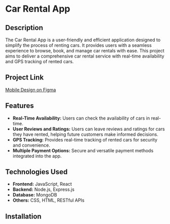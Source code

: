 # Car Rental App

## Description
The Car Rental App is a user-friendly and efficient application designed to simplify the process of renting cars. It provides users with a seamless experience to browse, book, and manage car rentals with ease. This project aims to deliver a comprehensive car rental service with real-time availability and GPS tracking of rented cars.

## Project Link
[Mobile Design on Figma](https://www.figma.com/design/EYbv5G2VGTfko8pRWErlSr/Mobile-desgin?node-id=0-1&p=f&t=znR6I7tyl6SgDnvX-0)

## Features
- **Real-Time Availability:** Users can check the availability of cars in real-time.
- **User Reviews and Ratings:** Users can leave reviews and ratings for cars they have rented, helping future customers make informed decisions.
- **GPS Tracking:** Provides real-time tracking of rented cars for security and convenience.
- **Multiple Payment Options:** Secure and versatile payment methods integrated into the app.

## Technologies Used
- **Frontend:** JavaScript, React
- **Backend:** Node.js, Express.js
- **Database:** MongoDB
- **Others:** CSS, HTML, RESTful APIs

## Installation
